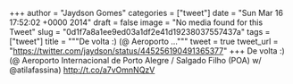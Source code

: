 
+++
author = "Jaydson Gomes"
categories = ["tweet"]
date = "Sun Mar 16 17:52:02 +0000 2014"
draft = false
image = "No media found for this Tweet"
slug = "0d1f7a8a1ee9ed03a1df2e41d19238037557437a"
tags = ["tweet"]
title = """De volta :) (@ Aeroporto ..."""
tweet = true
tweet_url = "https://twitter.com/jaydson/status/445256190491365377"
+++
De volta :) (@ Aeroporto Internacional de Porto Alegre / Salgado Filho (POA) w/ @atilafassina) http://t.co/a7vOmnNQzV
